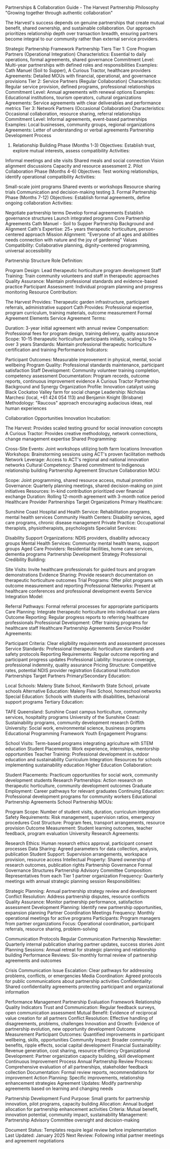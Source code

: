 Partnerships & Collaboration Guide - The Harvest
Partnership Philosophy
"Growing together through authentic collaboration"

The Harvest's success depends on genuine partnerships that create mutual benefit, shared ownership, and sustainable collaboration. Our approach prioritizes relationship depth over transaction breadth, ensuring partners become integral to our community rather than external service providers.

Strategic Partnership Framework
Partnership Tiers
Tier 1: Core Program Partners (Operational Integration)
Characteristics: Essential to daily operations, formal agreements, shared governance
Commitment Level: Multi-year partnerships with defined roles and responsibilities
Examples: Cath Manuel (Soil to Supper), A Curious Tractor, healthcare providers
Agreements: Detailed MOUs with financial, operational, and governance provisions
Tier 2: Service Partners (Regular Collaboration)
Characteristics: Regular service provision, defined programs, professional relationships
Commitment Level: Annual agreements with renewal options
Examples: Educational institutions, tourism operators, cultural organizations
Agreements: Service agreements with clear deliverables and performance metrics
Tier 3: Network Partners (Occasional Collaboration)
Characteristics: Occasional collaboration, resource sharing, referral relationships
Commitment Level: Informal agreements, event-based partnerships
Examples: Local businesses, community groups, regional organizations
Agreements: Letter of understanding or verbal agreements
Partnership Development Process
1. Relationship Building Phase (Months 1-3)
Objectives: Establish trust, explore mutual interests, assess compatibility Activities:

Informal meetings and site visits
Shared meals and social connection
Vision alignment discussions
Capacity and resource assessment
2. Pilot Collaboration Phase (Months 4-6)
Objectives: Test working relationships, identify operational compatibility Activities:

Small-scale joint programs
Shared events or workshops
Resource sharing trials
Communication and decision-making testing
3. Formal Partnership Phase (Months 7-12)
Objectives: Establish formal agreements, define ongoing collaboration Activities:

Negotiate partnership terms
Develop formal agreements
Establish governance structures
Launch integrated programs
Core Partnership Agreements
Cath Manuel - Soil to Supper Partnership
Background and Alignment
Cath's Expertise: 25+ years therapeutic horticulture, person-centered approach Mission Alignment: "Everyone of all ages and abilities needs connection with nature and the joy of gardening" Values Compatibility: Collaborative planning, dignity-centered programming, universal accessibility

Partnership Structure
Role Definition:

Program Design: Lead therapeutic horticulture program development
Staff Training: Train community volunteers and staff in therapeutic approaches
Quality Assurance: Maintain professional standards and evidence-based practice
Participant Assessment: Individual program planning and progress monitoring
Resource Contribution:

The Harvest Provides: Therapeutic garden infrastructure, participant referrals, administrative support
Cath Provides: Professional expertise, program curriculum, training materials, outcome measurement
Formal Agreement Elements
Service Agreement Terms:

Duration: 3-year initial agreement with annual review
Compensation: Professional fees for program design, training delivery, quality assurance
Scope: 10-15 therapeutic horticulture participants initially, scaling to 50+ over 3 years
Standards: Maintain professional therapeutic horticulture certification and training
Performance Indicators:

Participant Outcomes: Measurable improvement in physical, mental, social wellbeing
Program Quality: Professional standards maintenance, participant satisfaction
Staff Development: Community volunteer training completion, competency assessment
Documentation: Program records, outcome reports, continuous improvement evidence
A Curious Tractor Partnership
Background and Synergy
Organization Profile: Innovation catalyst using Black Cockatoo Valley farm for social change Leadership: Nicholas Marchesi (local, +61 424 054 113) and Benjamin Knight (Brisbane) Methodology: "Raucous" approach encouraging audacious ideas, real human experiences

Collaboration Opportunities
Innovation Incubation:

The Harvest: Provides scaled testing ground for social innovation concepts
A Curious Tractor: Provides creative methodology, network connections, change management expertise
Shared Programming:

Cross-Site Events: Joint workshops utilizing both farm locations
Innovation Workshops: Brainstorming sessions using ACT's proven facilitation methods
Network Leverage: Access to ACT's regional and national innovation networks
Cultural Competency: Shared commitment to Indigenous relationship building
Partnership Agreement Structure
Collaboration MOU:

Scope: Joint programming, shared resource access, mutual promotion
Governance: Quarterly planning meetings, shared decision-making on joint initiatives
Resources: In-kind contribution prioritized over financial exchange
Duration: Rolling 12-month agreement with 3-month notice period
Healthcare Provider Partnerships
Target Organizations
Primary Healthcare:

Sunshine Coast Hospital and Health Service: Rehabilitation programs, mental health services
Community Health Centers: Disability services, aged care programs, chronic disease management
Private Practice: Occupational therapists, physiotherapists, psychologists
Specialist Services:

Disability Support Organizations: NDIS providers, disability advocacy groups
Mental Health Services: Community mental health teams, support groups
Aged Care Providers: Residential facilities, home care services, dementia programs
Partnership Development Strategy
Professional Credibility Building:

Site Visits: Invite healthcare professionals for guided tours and program demonstrations
Evidence Sharing: Provide research documentation on therapeutic horticulture outcomes
Trial Programs: Offer pilot programs with outcome measurement and reporting
Professional Networks: Present at healthcare conferences and professional development events
Service Integration Model:

Referral Pathways: Formal referral processes for appropriate participants
Care Planning: Integrate therapeutic horticulture into individual care plans
Outcome Reporting: Regular progress reports to referring healthcare professionals
Professional Development: Offer training programs for healthcare staff
Healthcare Partnership Agreements
Service Provider Agreements:

Participant Criteria: Clear eligibility requirements and assessment processes
Service Standards: Professional therapeutic horticulture standards and safety protocols
Reporting Requirements: Regular outcome reporting and participant progress updates
Professional Liability: Insurance coverage, professional indemnity, quality assurance
Pricing Structure: Competitive rates, potential NDIS provider registration
Educational Institution Partnerships
Target Partners
Primary/Secondary Education:

Local Schools: Maleny State School, Kenilworth State School, private schools
Alternative Education: Maleny Flexi School, homeschool networks
Special Education: Schools with students with disabilities, behavioral support programs
Tertiary Education:

TAFE Queensland: Sunshine Coast campus horticulture, community services, hospitality programs
University of the Sunshine Coast: Sustainability programs, community development research
Griffith University: Social work, environmental science, business programs
Educational Programming Framework
Youth Engagement Programs:

School Visits: Term-based programs integrating agriculture with STEM education
Student Placements: Work experience, internships, mentorship opportunities
Teacher Training: Professional development in outdoor education and sustainability
Curriculum Integration: Resources for schools implementing sustainability education
Higher Education Collaboration:

Student Placements: Practicum opportunities for social work, community development students
Research Partnerships: Action research on therapeutic horticulture, community development outcomes
Graduate Employment: Career pathways for relevant graduates
Continuing Education: Professional development programs for community workers
Educational Partnership Agreements
School Partnership MOUs:

Program Scope: Number of student visits, duration, curriculum integration
Safety Requirements: Risk management, supervision ratios, emergency procedures
Cost Structure: Program fees, transport arrangements, resource provision
Outcome Measurement: Student learning outcomes, teacher feedback, program evaluation
University Research Agreements:

Research Ethics: Human research ethics approval, participant consent processes
Data Sharing: Agreed parameters for data collection, analysis, publication
Student Support: Supervision arrangements, workspace provision, resource access
Intellectual Property: Shared ownership of research outcomes, publication rights
Partnership Governance
Formal Governance Structures
Partnership Advisory Committee
Composition: Representatives from each Tier 1 partner organization Frequency: Quarterly meetings with annual strategic planning session Responsibilities:

Strategic Planning: Annual partnership strategy review and development
Conflict Resolution: Address partnership disputes, resource conflicts
Quality Assurance: Monitor partnership performance, satisfaction assessment
Development Planning: Identify new partnership opportunities, expansion planning
Partner Coordination Meetings
Frequency: Monthly operational meetings for active programs Participants: Program managers from partner organizations Focus: Operational coordination, participant referrals, resource sharing, problem-solving

Communication Protocols
Regular Communication
Partnership Newsletter: Quarterly internal publication sharing partner updates, success stories Joint Planning Sessions: Annual retreat for strategic planning and relationship building Performance Reviews: Six-monthly formal review of partnership agreements and outcomes

Crisis Communication
Issue Escalation: Clear pathways for addressing problems, conflicts, or emergencies Media Coordination: Agreed protocols for public communications about partnership activities Confidentiality: Shared confidentiality agreements protecting participant and organizational information

Performance Management
Partnership Evaluation Framework
Relationship Quality Indicators
Trust and Communication: Regular feedback surveys, open communication assessment
Mutual Benefit: Evidence of reciprocal value creation for all partners
Conflict Resolution: Effective handling of disagreements, problems, challenges
Innovation and Growth: Evidence of partnership evolution, new opportunity development
Outcome Measurement
Participant Outcomes: Quantified improvements in participant wellbeing, skills, opportunities
Community Impact: Broader community benefits, ripple effects, social capital development
Financial Sustainability: Revenue generation, cost sharing, resource efficiency
Organizational Development: Partner organization capacity building, skill development
Continuous Improvement Process
Annual Partnership Review
Process: Comprehensive evaluation of all partnerships, stakeholder feedback collection Documentation: Formal review reports, recommendations for improvement Action Planning: Specific improvements, relationship enhancement strategies Agreement Updates: Modify partnership agreements based on learning and changing needs

Partnership Development Fund
Purpose: Small grants for partnership innovation, pilot programs, capacity building Allocation: Annual budget allocation for partnership enhancement activities Criteria: Mutual benefit, innovation potential, community impact, sustainability Management: Partnership Advisory Committee oversight and decision-making

Document Status: Templates require legal review before implementation Last Updated: January 2025 Next Review: Following initial partner meetings and agreement negotiations

